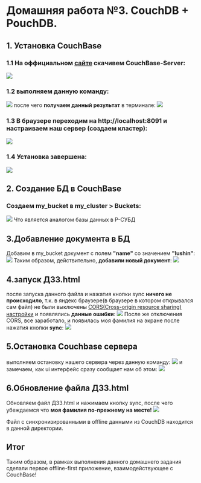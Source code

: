 # Домашняя работа №3. CouchDB + PouchDB.

## 1. Установка CouchBase
### 1.1 На оффициальном [сайте](https://www.couchbase.com/downloads/?family=couchbase-server) скачивем CouchBase-Server:
![](downloading_couchBase_server.png)

### 1.2 выполняем данную команду:
![](unpacking_downloaded_debian_pack.png)
после чего **получаем данный результат** в терминале:
![](unpacking_result.png)

### 1.3 В браузере переходим на http://localhost:8091 и настраиваем наш сервер (создаем кластер):
![](configurating_server.png)

### 1.4 Установка завершена:
![](all_works.png)

## 2. Создание БД в CouchBase
### Создаем my_bucket в my_cluster > Buckets:
![](creating_my_bucket.png)
Что является аналогом базы данных в Р-СУБД

## 3.Добавление документа в БД
Добавим в my_bucket документ с полем **"name"** со значением **"Iushin"**:
![](adding_new_document.png)
Таким образом, действительно, **добавили новый документ**:
![](watching_new_document.png)

## 4.запуск ДЗ3.html
после запуска данного файла и нажатия кнопки sync **ничего не происходило**, т.к. в яндекс браузере(в браузере в котором открывался сам файл) не были выключены [CORS(Cross-origin resource sharing) настройки](https://ru.wikipedia.org/wiki/Cross-origin_resource_sharing) и появлялись **данные ошибки**:
![](CORS_problems.png)
После же отключения CORS, все заработало, и появилась моя фамилия на экране после нажатия кнопки **sync**:
![](it_works.png)

## 5.Остановка Couchbase сервера
выполняем остановку нашего сервера через данную команду:
![](comand_to_stop_couchbase_server.png)
и замечаем, как ui интерфейс сразу сообщает нам об этом:
![](UI_shows_that_server_is_stoped.png)

## 6.Обновление файла ДЗ3.html
Обновляем файл ДЗ3.html и нажимаем кнопку sync, после чего убеждаемся что **моя фамилия по-прежнему на месте!**
![](it_still_works.png)

Файл с синхронизированными в offline данными из CouchDB находится в данной директории.

## Итог
Таким образом, в рамках выполнения данного домашнего задания сделали первое offline-first приложение, взаимодействующее с CouchBase!
